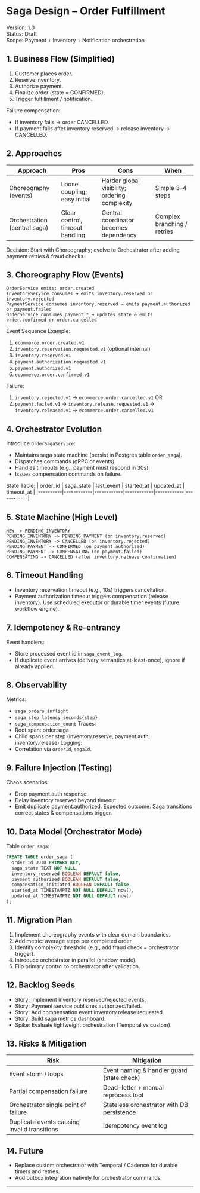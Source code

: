 # Saga Design – Order Fulfillment
Version: 1.0  
Status: Draft  
Scope: Payment + Inventory + Notification orchestration

## 1. Business Flow (Simplified)
1. Customer places order.
2. Reserve inventory.
3. Authorize payment.
4. Finalize order (state = CONFIRMED).
5. Trigger fulfillment / notification.

Failure compensation:
- If inventory fails → order CANCELLED.
- If payment fails after inventory reserved → release inventory → CANCELLED.

## 2. Approaches
| Approach | Pros | Cons | When |
|----------|------|------|------|
| Choreography (events) | Loose coupling; easy initial | Harder global visibility; ordering complexity | Simple 3–4 steps |
| Orchestration (central saga) | Clear control, timeout handling | Central coordinator becomes dependency | Complex branching / retries |

Decision: Start with Choreography; evolve to Orchestrator after adding payment retries & fraud checks.

## 3. Choreography Flow (Events)
```
OrderService emits: order.created
InventoryService consumes → emits inventory.reserved or inventory.rejected
PaymentService consumes inventory.reserved → emits payment.authorized or payment.failed
OrderService consumes payment.* → updates state & emits order.confirmed or order.cancelled
```

Event Sequence Example:
1. `ecommerce.order.created.v1`
2. `inventory.reservation.requested.v1` (optional internal)
3. `inventory.reserved.v1`
4. `payment.authorization.requested.v1`
5. `payment.authorized.v1`
6. `ecommerce.order.confirmed.v1`

Failure:
1. `inventory.rejected.v1` → `ecommerce.order.cancelled.v1`
OR
2. `payment.failed.v1` → `inventory.release.requested.v1` → `inventory.released.v1` → `ecommerce.order.cancelled.v1`

## 4. Orchestrator Evolution
Introduce `OrderSagaService`:
- Maintains saga state machine (persist in Postgres table `order_saga`).
- Dispatches commands (gRPC or events).
- Handles timeouts (e.g., payment must respond in 30s).
- Issues compensation commands on failure.

State Table:
| order_id | saga_state | last_event | started_at | updated_at | timeout_at |
|----------|------------|------------|------------|------------|------------|

## 5. State Machine (High Level)
```
NEW -> PENDING_INVENTORY
PENDING_INVENTORY -> PENDING_PAYMENT (on inventory.reserved)
PENDING_INVENTORY -> CANCELLED (on inventory.rejected)
PENDING_PAYMENT -> CONFIRMED (on payment.authorized)
PENDING_PAYMENT -> COMPENSATING (on payment.failed)
COMPENSATING -> CANCELLED (after inventory.release confirmation)
```

## 6. Timeout Handling
- Inventory reservation timeout (e.g., 10s) triggers cancellation.
- Payment authorization timeout triggers compensation (release inventory).
Use scheduled executor or durable timer events (future: workflow engine).

## 7. Idempotency & Re-entrancy
Event handlers:
- Store processed event id in `saga_event_log`.
- If duplicate event arrives (delivery semantics at-least-once), ignore if already applied.

## 8. Observability
Metrics:
- `saga_orders_inflight`
- `saga_step_latency_seconds{step}`
- `saga_compensation_count`
Traces:
- Root span: order.saga
- Child spans per step (inventory.reserve, payment.auth, inventory.release)
Logging:
- Correlation via `orderId`, `sagaId`.

## 9. Failure Injection (Testing)
Chaos scenarios:
- Drop payment.auth response.
- Delay inventory.reserved beyond timeout.
- Emit duplicate payment.authorized.
Expected outcome: Saga transitions correct states & compensations trigger.

## 10. Data Model (Orchestrator Mode)
Table `order_saga`:
```sql
CREATE TABLE order_saga (
  order_id UUID PRIMARY KEY,
  saga_state TEXT NOT NULL,
  inventory_reserved BOOLEAN DEFAULT false,
  payment_authorized BOOLEAN DEFAULT false,
  compensation_initiated BOOLEAN DEFAULT false,
  started_at TIMESTAMPTZ NOT NULL DEFAULT now(),
  updated_at TIMESTAMPTZ NOT NULL DEFAULT now()
);
```

## 11. Migration Plan
1. Implement choreography events with clear domain boundaries.
2. Add metric: average steps per completed order.
3. Identify complexity threshold (e.g., add fraud check = orchestrator trigger).
4. Introduce orchestrator in parallel (shadow mode).
5. Flip primary control to orchestrator after validation.

## 12. Backlog Seeds
- Story: Implement inventory reserved/rejected events.
- Story: Payment service publishes authorized/failed.
- Story: Add compensation event inventory.release.requested.
- Story: Build saga metrics dashboard.
- Spike: Evaluate lightweight orchestration (Temporal vs custom).

## 13. Risks & Mitigation
| Risk | Mitigation |
|------|------------|
| Event storm / loops | Event naming & handler guard (state check) |
| Partial compensation failure | Dead-letter + manual reprocess tool |
| Orchestrator single point of failure | Stateless orchestrator with DB persistence |
| Duplicate events causing invalid transitions | Idempotency event log |

## 14. Future
- Replace custom orchestrator with Temporal / Cadence for durable timers and retries.
- Add outbox integration natively for orchestrator commands.

---